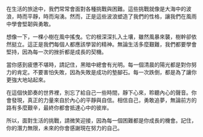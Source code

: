 在生活的旅途中，我們常常會面對各種挑戰與困難。這些挑戰就像是大海中的波浪，時而平靜，時而洶湧。然而，正是這些波浪塑造了我們的性格，讓我們在風雨中學會堅韌與勇敢。

想像一下，一棵小樹在風中搖曳。它的根深深扎入土壤，雖然風暴來襲，樹幹卻依然挺立。這正是我們每個人都應該學習的精神。無論生活多麼艱難，我們都要學會堅持，因為每一次的挫折都是成長的契機。

當你感到疲憊不堪時，請記住，黑暗中總會有光明。每一個清晨的陽光都是對你努力的肯定。不要害怕失敗，因為失敗是成功的墊腳石。每一次跌倒，都是為了讓你更強大地站起來。

在這個快節奏的世界裡，別忘了給自己一些時間，靜下心來，聆聽內心的聲音。你會發現，真正的力量來自於內心的平靜與自信。相信自己，勇敢追夢，無論前方的路有多麼艱辛，最終你都會抵達心中的彼岸。

所以，面對生活的挑戰，請微笑迎接，因為每一個困難都是你成長的機會。記住，你的潛力無限，未來的你會感謝現在努力的自己。